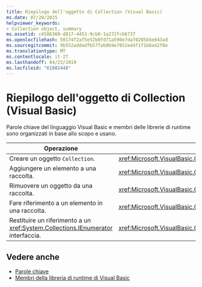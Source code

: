 ```yaml
---
title: Riepilogo dell'oggetto di Collection (Visual Basic)
ms.date: 07/20/2015
helpviewer_keywords:
- Collection object, summary
ms.assetid: c4586369-d817-4453-9cb0-1a272fc66737
ms.openlocfilehash: 50174f2af5e52b0fd71a590e7daf0285b5e043ad
ms.sourcegitcommit: 9b552addadfb57fab0b9e7852ed4f1f1b8a42f8e
ms.translationtype: MT
ms.contentlocale: it-IT
ms.lasthandoff: 04/23/2019
ms.locfileid: "61802448"
---
```

# <a name="collection-object-summary-visual-basic"></a>Riepilogo dell'oggetto di Collection (Visual Basic)
Parole chiave del linguaggio Visual Basic e membri delle librerie di runtime sono organizzati in base allo scopo e usano.  
  
|Operazione|Elemento di linguaggio|  
|------------|----------------------|  
|Creare un oggetto `Collection`.|<xref:Microsoft.VisualBasic.Collection>|  
|Aggiungere un elemento a una raccolta.|<xref:Microsoft.VisualBasic.Collection.Add*>|  
|Rimuovere un oggetto da una raccolta.|<xref:Microsoft.VisualBasic.Collection.Remove*>|  
|Fare riferimento a un elemento in una raccolta.|<xref:Microsoft.VisualBasic.Collection.Item*>|  
|Restituire un riferimento a un <xref:System.Collections.IEnumerator> interfaccia.|<xref:Microsoft.VisualBasic.Collection.System%23Collections%23IEnumerable%23GetEnumerator%2A>|  
  
## <a name="see-also"></a>Vedere anche

- [Parole chiave](../../../visual-basic/language-reference/keywords/index.md)
- [Membri della libreria di runtime di Visual Basic](../../../visual-basic/language-reference/runtime-library-members.md)
